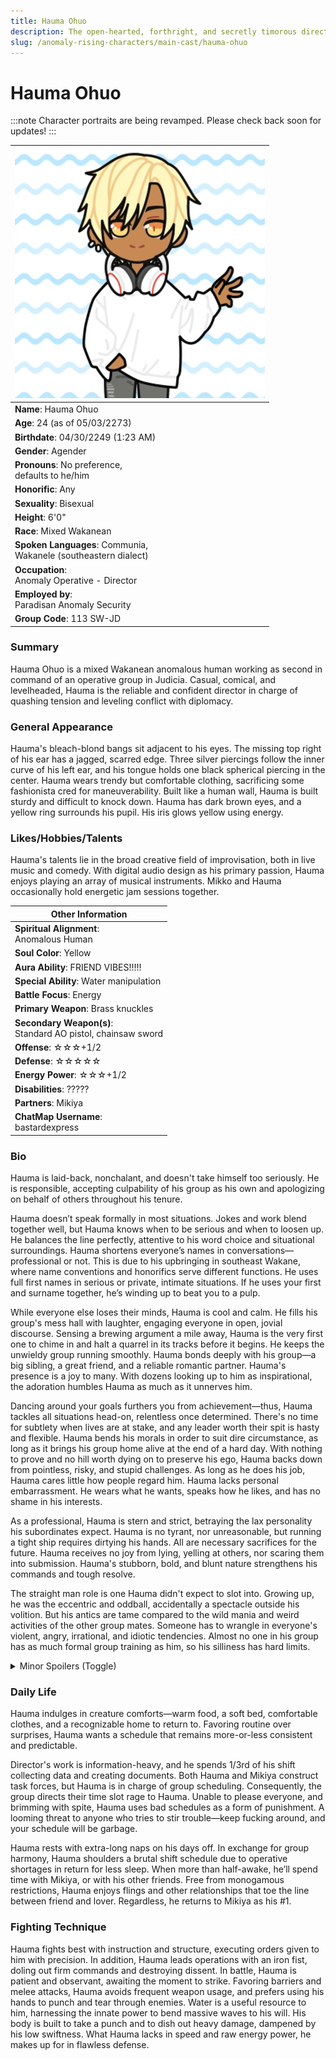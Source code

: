 ```yaml
---
title: Hauma Ohuo
description: The open-hearted, forthright, and secretly timorous director, Hauma.
slug: /anomaly-rising-characters/main-cast/hauma-ohuo
---
```


# Hauma Ohuo

:::note
Character portraits are being revamped. Please check back soon for updates!
:::

<div class="leftCharacterProfile"> </div>

| ![Hauma Ohuo Image](/img/characters/hauma.jpg) |
| --- |
| **Name**: Hauma Ohuo |
| **Age**: 24 (as of 05/03/2273)|
| **Birthdate**: 04/30/2249 (1:23 AM)|
| **Gender**: Agender|
| **Pronouns**: No preference,<br/> defaults to he/him||
| **Honorific**: Any|
| **Sexuality**: Bisexual|
| **Height**: 6'0"|
| **Race**: Mixed Wakanean |
| **Spoken Languages**: Communia, <br/> Wakanele (southeastern dialect)|
| **Occupation**: <br/> Anomaly Operative - Director|
| **Employed by**:<br/> Paradisan Anomaly Security|
| **Group Code**: 113 SW-JD|

### Summary

Hauma Ohuo is a mixed Wakanean anomalous human working as second in command of an operative group in Judicia. Casual, comical, and levelheaded, Hauma is the reliable and confident director in charge of quashing tension and leveling conflict with diplomacy.

### General Appearance

Hauma's bleach-blond bangs sit adjacent to his eyes. The missing top right of his ear has a jagged, scarred edge. Three silver piercings follow the inner curve of his left ear, and his tongue holds one black spherical piercing in the center. Hauma wears trendy but comfortable clothing, sacrificing some fashionista cred for maneuverability. Built like a human wall, Hauma is built sturdy and difficult to knock down. Hauma has dark brown eyes, and a yellow ring surrounds his pupil. His iris glows yellow using energy.

### Likes/Hobbies/Talents

Hauma's talents lie in the broad creative field of improvisation, both in live music and comedy. With digital audio design as his primary passion, Hauma enjoys playing an array of musical instruments. Mikko and Hauma occasionally hold energetic jam sessions together.

<div class="rightCharacterProfile"> </div>

| Other Information|
| --- |
|**Spiritual Alignment**:<br/> 	Anomalous Human|
|**Soul Color**: 	Yellow|
|**Aura Ability**: 	FRIEND VIBES!!!!!|
|**Special Ability**: 	Water manipulation|
|**Battle Focus**: 	Energy|
|**Primary Weapon**: 	Brass knuckles|
|**Secondary Weapon(s)**:<br/> 	Standard AO pistol, chainsaw sword|
|**Offense**: ☆☆☆+1/2|
|**Defense**: ☆☆☆☆☆ |
|**Energy Power**: ☆☆☆+1/2|
|**Disabilities**: 	?????|
|**Partners**: 	Mikiya|
|**ChatMap Username**:<br/> 	bastardexpress|

### Bio

Hauma is laid-back, nonchalant, and doesn't take himself too seriously. He is responsible, accepting culpability of his group as his own and apologizing on behalf of others throughout his tenure.

Hauma doesn’t speak formally in most situations. Jokes and work blend together well, but Hauma knows when to be serious and when to loosen up. He balances the line perfectly, attentive to his word choice and situational surroundings. Hauma shortens everyone’s names in conversations—professional or not. This is due to his upbringing in southeast Wakane, where name conventions and honorifics serve different functions. He uses full first names in serious or private, intimate situations. If he uses your first and surname together, he’s winding up to beat you to a pulp.

While everyone else loses their minds, Hauma is cool and calm. He fills his group's mess hall with laughter, engaging everyone in open, jovial discourse. Sensing a brewing argument a mile away, Hauma is the very first one to chime in and halt a quarrel in its tracks before it begins. He keeps the unwieldy group running smoothly. Hauma bonds deeply with his group—a big sibling, a great friend, and a reliable romantic partner. Hauma's presence is a joy to many. With dozens looking up to him as inspirational, the adoration humbles Hauma as much as it unnerves him.

Dancing around your goals furthers you from achievement—thus, Hauma tackles all situations head-on, relentless once determined. There's no time for subtlety when lives are at stake, and any leader worth their spit is hasty and flexible. Hauma bends his morals in order to suit dire circumstance, as long as it brings his group home alive at the end of a hard day. With nothing to prove and no hill worth dying on to preserve his ego, Hauma backs down from pointless, risky, and stupid challenges. As long as he does his job, Hauma cares little how people regard him. Hauma lacks personal embarrassment. He wears what he wants, speaks how he likes, and has no shame in his interests.

As a professional, Hauma is stern and strict, betraying the lax personality his subordinates expect. Hauma is no tyrant, nor unreasonable, but running a tight ship requires dirtying his hands. All are necessary sacrifices for the future. Hauma receives no joy from lying, yelling at others, nor scaring them into submission. Hauma's stubborn, bold, and blunt nature strengthens his commands and tough resolve.

The straight man role is one Hauma didn't expect to slot into. Growing up, he was the eccentric and oddball, accidentally a spectacle outside his volition. But his antics are tame compared to the wild mania and weird activities of the other group mates. Someone has to wrangle in everyone's violent, angry, irrational, and idiotic tendencies. Almost no one in his group has as much formal group training as him, so his silliness has hard limits.

<details>
  <summary>Minor Spoilers (Toggle)</summary>
  <div>
Hauma conceals fear of early demise; death spawns many of his burgeoning terrors. Hauma doesn’t understand death, unable to wrap his head around what it will feel like or what might happen after. His previous dances twirling the edge of death have left him with incessant trepidation.

Hauma craves reassurance, even if it's a lie, even if it harms him in the end. Hauma ignores his own egregious actions and the actions of those he loves in self-preservation. It's comfortable and easier that way.

Disguising his anger towards others and holding back his true thoughts, Hauma is a ticking bomb of rage on his last inch of fuse.
  </div>
</details>

### Daily Life

Hauma indulges in creature comforts—warm food, a soft bed, comfortable clothes, and a recognizable home to return to. Favoring routine over surprises, Hauma wants a schedule that remains more-or-less consistent and predictable.

Director's work is information-heavy, and he spends 1/3rd of his shift collecting data and creating documents. Both Hauma and Mikiya construct task forces, but Hauma is in charge of group scheduling. Consequently, the group directs their time slot rage to Hauma. Unable to please everyone, and brimming with spite, Hauma uses bad schedules as a form of punishment. A looming threat to anyone who tries to stir trouble—keep fucking around, and your schedule will be garbage.

Hauma rests with extra-long naps on his days off. In exchange for group harmony, Hauma shoulders a brutal shift schedule due to operative shortages in return for less sleep. When more than half-awake, he’ll spend time with Mikiya, or with his other friends. Free from monogamous restrictions, Hauma enjoys flings and other relationships that toe the line between friend and lover. Regardless, he returns to Mikiya as his #1.

### Fighting Technique

Hauma fights best with instruction and structure, executing orders given to him with precision. In addition, Hauma leads operations with an iron fist, doling out firm commands and destroying dissent. In battle, Hauma is patient and observant, awaiting the moment to strike. Favoring barriers and melee attacks, Hauma avoids frequent weapon usage, and prefers using his hands to punch and tear through enemies. Water is a useful resource to him, harnessing the innate power to bend massive waves to his will. His body is built to take a punch and to dish out heavy damage, dampened by his low swiftness. What Hauma lacks in speed and raw energy power, he makes up for in flawless defense.

